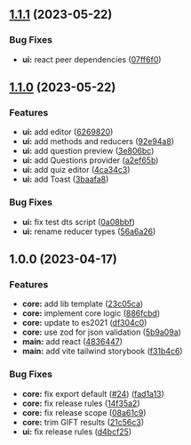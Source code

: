 ## [1.1.1](https://github.com/Edu-Games-Academy/Simple-Quiz-Composer/compare/sqc-ui-components-v1.1.0...sqc-ui-components-v1.1.1) (2023-05-22)


### Bug Fixes

* **ui:** react peer dependencies ([07ff6f0](https://github.com/Edu-Games-Academy/Simple-Quiz-Composer/commit/07ff6f0b1fc36e9ac9c0997bcf917284a80acb8e))

## [1.1.0](https://github.com/Edu-Games-Academy/Simple-Quiz-Composer/compare/sqc-ui-components-v1.0.0...sqc-ui-components-v1.1.0) (2023-05-22)


### Features

* **ui:** add editor ([6269820](https://github.com/Edu-Games-Academy/Simple-Quiz-Composer/commit/626982093d4ba1e0fae0064da94779b9a4d7f574))
* **ui:** add methods and reducers ([92e94a8](https://github.com/Edu-Games-Academy/Simple-Quiz-Composer/commit/92e94a80e7ccf9a111e222614bb08f190fc90172))
* **ui:** add question preview ([3e806bc](https://github.com/Edu-Games-Academy/Simple-Quiz-Composer/commit/3e806bc8b9348320d1affc14e7cfdf8befc6c174))
* **ui:** add Questions provider ([a2ef65b](https://github.com/Edu-Games-Academy/Simple-Quiz-Composer/commit/a2ef65b543e1edca56c6a809b436f4b0299d5ff0))
* **ui:** add quiz editor ([4ca34c3](https://github.com/Edu-Games-Academy/Simple-Quiz-Composer/commit/4ca34c3ebfd124b50a528bcc1d29db73bbf57092))
* **ui:** add Toast ([3baafa8](https://github.com/Edu-Games-Academy/Simple-Quiz-Composer/commit/3baafa88a165913aa427502a0e09bfa20270d5cd))


### Bug Fixes

* **ui:** fix test dts script ([0a08bbf](https://github.com/Edu-Games-Academy/Simple-Quiz-Composer/commit/0a08bbfb60040ba2ac89e793d1d97dce81dc7e2a))
* **ui:** rename reducer types ([56a6a26](https://github.com/Edu-Games-Academy/Simple-Quiz-Composer/commit/56a6a269b4806e2162f34061e3450fd6a70f4bae))

## 1.0.0 (2023-04-17)


### Features

* **core:** add lib template ([23c05ca](https://github.com/Edu-Games-Academy/Simple-Quiz-Composer/commit/23c05ca871bda962ab2715ac9fc79f86b46e75ee))
* **core:** implement core logic ([886fcbd](https://github.com/Edu-Games-Academy/Simple-Quiz-Composer/commit/886fcbd45fffde41cdeab4b8702a55bd5238a7cd))
* **core:** update to es2021 ([df304c0](https://github.com/Edu-Games-Academy/Simple-Quiz-Composer/commit/df304c097d07d750499b14d35d4c325327e10636))
* **core:** use zod for json validation ([5b9a09a](https://github.com/Edu-Games-Academy/Simple-Quiz-Composer/commit/5b9a09a41aafe9fe6fea13502b18960c483bdc4c))
* **main:** add react ([4836447](https://github.com/Edu-Games-Academy/Simple-Quiz-Composer/commit/48364479e4a1e5ac8031b3beb68c05c68b567cd7))
* **main:** add vite tailwind storybook ([f31b4c6](https://github.com/Edu-Games-Academy/Simple-Quiz-Composer/commit/f31b4c6eb68c13fcc84a166f30939418a656418e))


### Bug Fixes

* **core:** fix export default ([#24](https://github.com/Edu-Games-Academy/Simple-Quiz-Composer/issues/24)) ([fad1a13](https://github.com/Edu-Games-Academy/Simple-Quiz-Composer/commit/fad1a134341e836bfe3daaa09e4cfa7023a394b2))
* **core:** fix release rules ([14f35a2](https://github.com/Edu-Games-Academy/Simple-Quiz-Composer/commit/14f35a2883af002b30e01dda7f7427e2c073e3d3))
* **core:** fix release scope ([08a61c9](https://github.com/Edu-Games-Academy/Simple-Quiz-Composer/commit/08a61c93e1b66e501575f052510ffbc442d31d0f))
* **core:** trim GIFT results ([21c56c3](https://github.com/Edu-Games-Academy/Simple-Quiz-Composer/commit/21c56c397e319233573d02dfca6aebea893f39c0))
* **ui:** fix release rules ([d4bcf25](https://github.com/Edu-Games-Academy/Simple-Quiz-Composer/commit/d4bcf25c4e34ed11a0c7e50d264df16503c96895))
